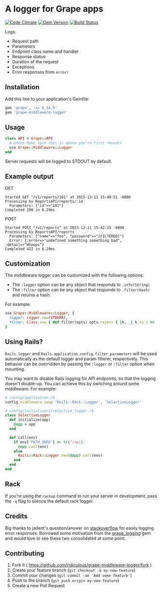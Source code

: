 # A logger for Grape apps
[![Code Climate](https://codeclimate.com/github/ridiculous/grape-middleware-logger/badges/gpa.svg)](https://codeclimate.com/github/ridiculous/grape-middleware-logger) [![Gem Version](https://badge.fury.io/rb/grape-middleware-logger.svg)](http://badge.fury.io/rb/grape-middleware-logger)
[![Build Status](https://travis-ci.org/ridiculous/grape-middleware-logger.svg)](https://travis-ci.org/ridiculous/grape-middleware-logger)

Logs:
  * Request path
  * Parameters
  * Endpoint class name and handler
  * Response status
  * Duration of the request
  * Exceptions
  * Error responses from `error!`

## Installation

Add this line to your application's Gemfile:

```ruby
gem 'grape', '>= 0.14.0'
gem 'grape-middleware-logger'
```

## Usage
```ruby
class API < Grape::API
  # @note Make sure this is above you're first +mount+
  use Grape::Middleware::Logger
end
```

Server requests will be logged to STDOUT by default.

## Example output
GET
```
Started GET "/v1/reports/101" at 2015-12-11 15:40:51 -0800
Processing by ReportsAPI/reports/:id
  Parameters: {"id"=>"101"}
Completed 200 in 6.29ms
```
POST
```
Started POST "/v1/reports" at 2015-12-11 15:42:33 -0800
Processing by ReportsAPI/reports
  Parameters: {"name"=>"foo", "password"=>"[FILTERED]"}
  Error: {:error=>"undefined something something bad", :detail=>"Whoops"}
Completed 422 in 6.29ms
```

## Customization

The middleware logger can be customized with the following options:

* The `:logger` option can be any object that responds to `.info(String)`
* The `:filter` option can be any object that responds to `.filter(Hash)` and returns a hash.

For example:

```ruby
use Grape::Middleware::Logger, {
  logger: Logger.new(STDERR),
  filter: Class.new { def filter(opts) opts.reject { |k, _| k.to_s == 'password' } end }.new
}
```

## Using Rails?
`Rails.logger` and `Rails.application.config.filter_parameters` will be used automatically as the default logger and 
param filterer, respectively. This behavior can be overridden by passing the `:logger` or
`:filter` option when mounting.

You may want to disable Rails logging for API endpoints, so that the logging doesn't double-up. You can achieve this 
by switching around some middleware. For example:

```ruby
# config/application.rb
config.middleware.swap 'Rails::Rack::Logger', 'SelectiveLogger'

# config/initializers/selective_logger.rb
class SelectiveLogger
  def initialize(app)
    @app = app
  end

  def call(env)
    if env['PATH_INFO'] =~ %r{^/api}
      @app.call(env)
    else
      Rails::Rack::Logger.new(@app).call(env)
    end
  end
end
```

## Rack

If you're using the `rackup` command to run your server in development, pass the `-q` flag to silence the default rack logger.

## Credits

Big thanks to jadent's question/answer on [stackoverflow](http://stackoverflow.com/questions/25048163/grape-using-error-and-grapemiddleware-after-callback)
for easily logging error responses. Borrowed some motivation from the [grape_logging](https://github.com/aserafin/grape_logging) gem
and would love to see these two consolidated at some point.

## Contributing

1. Fork it ( https://github.com/ridiculous/grape-middleware-logger/fork )
2. Create your feature branch (`git checkout -b my-new-feature`)
3. Commit your changes (`git commit -am 'Add some feature'`)
4. Push to the branch (`git push origin my-new-feature`)
5. Create a new Pull Request
